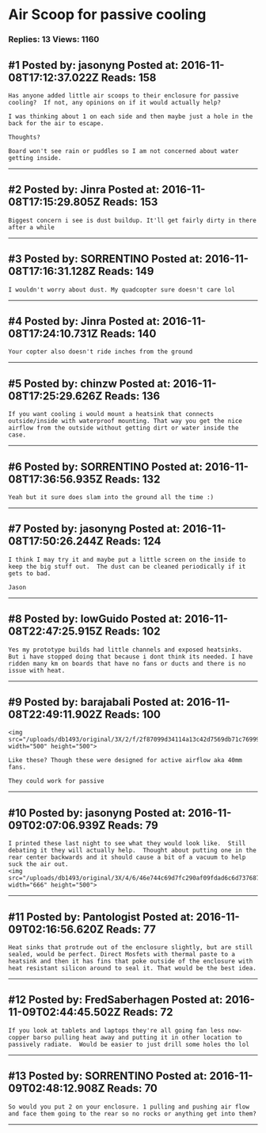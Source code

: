 # Air Scoop for passive cooling

### Replies: 13 Views: 1160

## \#1 Posted by: jasonyng Posted at: 2016-11-08T17:12:37.022Z Reads: 158

```
Has anyone added little air scoops to their enclosure for passive cooling?  If not, any opinions on if it would actually help?

I was thinking about 1 on each side and then maybe just a hole in the back for the air to escape.

Thoughts?

Board won't see rain or puddles so I am not concerned about water getting inside.
```

---
## \#2 Posted by: Jinra Posted at: 2016-11-08T17:15:29.805Z Reads: 153

```
Biggest concern i see is dust buildup. It'll get fairly dirty in there after a while
```

---
## \#3 Posted by: SORRENTINO Posted at: 2016-11-08T17:16:31.128Z Reads: 149

```
I wouldn't worry about dust. My quadcopter sure doesn't care lol
```

---
## \#4 Posted by: Jinra Posted at: 2016-11-08T17:24:10.731Z Reads: 140

```
Your copter also doesn't ride inches from the ground
```

---
## \#5 Posted by: chinzw Posted at: 2016-11-08T17:25:29.626Z Reads: 136

```
If you want cooling i would mount a heatsink that connects outside/inside with waterproof mounting. That way you get the nice airflow from the outside without getting dirt or water inside the case.
```

---
## \#6 Posted by: SORRENTINO Posted at: 2016-11-08T17:36:56.935Z Reads: 132

```
Yeah but it sure does slam into the ground all the time :)
```

---
## \#7 Posted by: jasonyng Posted at: 2016-11-08T17:50:26.244Z Reads: 124

```
I think I may try it and maybe put a little screen on the inside to keep the big stuff out.  The dust can be cleaned periodically if it gets to bad.

Jason
```

---
## \#8 Posted by: lowGuido Posted at: 2016-11-08T22:47:25.915Z Reads: 102

```
Yes my prototype builds had little channels and exposed heatsinks.  But i have stopped doing that because i dont think its needed. I have ridden many km on boards that have no fans or ducts and there is no issue with heat.
```

---
## \#9 Posted by: barajabali Posted at: 2016-11-08T22:49:11.902Z Reads: 100

```
<img src="/uploads/db1493/original/3X/2/f/2f87099d34114a13c42d7569db71c76999be9542.JPG" width="500" height="500">

Like these? Though these were designed for active airflow aka 40mm fans. 

They could work for passive
```

---
## \#10 Posted by: jasonyng Posted at: 2016-11-09T02:07:06.939Z Reads: 79

```
I printed these last night to see what they would look like.  Still debating it they will actually help.  Thought about putting one in the rear center backwards and it should cause a bit of a vacuum to help suck the air out.
<img src="/uploads/db1493/original/3X/4/6/46e744c69d7fc290af09fdad6c6d737687d5a13e.jpg" width="666" height="500">
```

---
## \#11 Posted by: Pantologist Posted at: 2016-11-09T02:16:56.620Z Reads: 77

```
Heat sinks that protrude out of the enclosure slightly, but are still sealed, would be perfect. Direct Mosfets with thermal paste to a heatsink and then it has fins that poke outside of the enclosure with heat resistant silicon around to seal it. That would be the best idea.
```

---
## \#12 Posted by: FredSaberhagen Posted at: 2016-11-09T02:44:45.502Z Reads: 72

```
If you look at tablets and laptops they're all going fan less now- copper barso pulling heat away and putting it in other location to passively radiate.  Would be easier to just drill some holes tho lol
```

---
## \#13 Posted by: SORRENTINO Posted at: 2016-11-09T02:48:12.908Z Reads: 70

```
So would you put 2 on your enclosure. 1 pulling and pushing air flow and face them going to the rear so no rocks or anything get into them?
```

---
